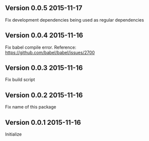 ## Version 0.0.5 2015-11-17

Fix development dependencies being used as regular dependencies

## Version 0.0.4 2015-11-16

Fix babel compile error. 
Reference: https://github.com/babel/babel/issues/2700

## Version 0.0.3 2015-11-16

Fix build script

## Version 0.0.2 2015-11-16

Fix name of this package

## Version 0.0.1 2015-11-16

Initialize

